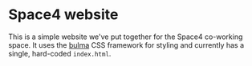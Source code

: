 # Space4 website

This is a simple website we've put together for the Space4 co-working space. It uses the [bulma](http://bulma.io/) CSS framework for styling and currently has a single, hard-coded `index.html`.
